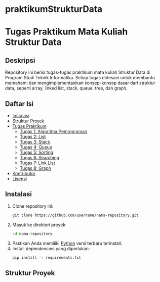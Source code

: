 # praktikumStrukturData

# Tugas Praktikum Mata Kuliah Struktur Data

## Deskripsi
Repository ini berisi tugas-tugas praktikum mata kuliah Struktur Data di Program Studi Teknik Informatika. Setiap tugas didesain untuk membantu memahami dan mengimplementasikan konsep-konsep dasar dari struktur data, seperti array, linked list, stack, queue, tree, dan graph.

## Daftar Isi
- [Instalasi](#instalasi)
- [Struktur Proyek](#struktur-proyek)
- [Tugas Praktikum](#tugas-praktikum)
  - [Tugas 1: Algoritma Pemrograman](#tugas-1-array)
  - [Tugas 2: List](#tugas-2-linked-list)
  - [Tugas 3: Stack](#tugas-3-stack)
  - [Tugas 4: Queue](#tugas-4-queue)
  - [Tugas 5: Sorting](#tugas-5-tree)
  - [Tugas 6: Searching](#tugas-6-graph)
  - [Tugas 7: Link List](#tugas-6-graph)
  - [Tugas 8: Graph](#tugas-6-graph)
- [Kontributor](#kontributor)
- [Lisensi](#lisensi)

## Instalasi
1. Clone repository ini:
    ```sh
    git clone https://github.com/username/nama-repository.git
    ```
2. Masuk ke direktori proyek:
    ```sh
    cd nama-repository
    ```
3. Pastikan Anda memiliki [Python](https://www.python.org/downloads/) versi terbaru terinstall.
4. Install dependencies yang diperlukan:
    ```sh
    pip install -r requirements.txt
    ```

## Struktur Proyek

